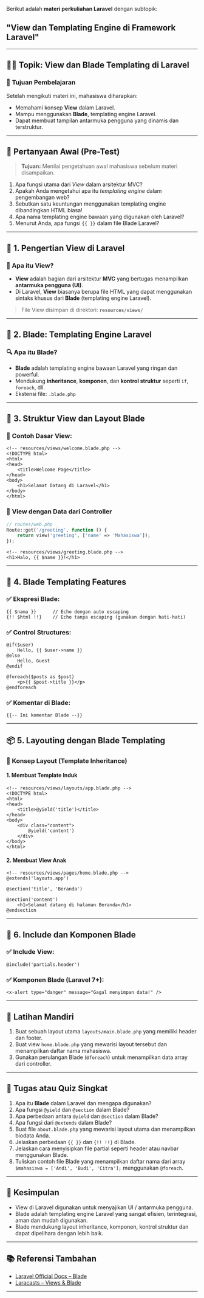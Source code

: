 Berikut adalah **materi perkuliahan Laravel** dengan subtopik:

## **"View dan Templating Engine di Framework Laravel"**

---

## 🧑‍🏫 **Topik: View dan Blade Templating di Laravel**

### 🎯 **Tujuan Pembelajaran**

Setelah mengikuti materi ini, mahasiswa diharapkan:

* Memahami konsep **View** dalam Laravel.
* Mampu menggunakan **Blade**, templating engine Laravel.
* Dapat membuat tampilan antarmuka pengguna yang dinamis dan terstruktur.

---

## 📝 **Pertanyaan Awal (Pre-Test)**

> **Tujuan:** Menilai pengetahuan awal mahasiswa sebelum materi disampaikan.

1. Apa fungsi utama dari *View* dalam arsitektur MVC?
2. Apakah Anda mengetahui apa itu *templating engine* dalam pengembangan web?
3. Sebutkan satu keuntungan menggunakan templating engine dibandingkan HTML biasa!
4. Apa nama templating engine bawaan yang digunakan oleh Laravel?
5. Menurut Anda, apa fungsi `{{ }}` dalam file Blade Laravel?

---

## 📘 **1. Pengertian View di Laravel**

### 📌 Apa itu View?

* **View** adalah bagian dari arsitektur **MVC** yang bertugas menampilkan **antarmuka pengguna (UI)**.
* Di Laravel, **View** biasanya berupa file HTML yang dapat menggunakan sintaks khusus dari **Blade** (templating engine Laravel).

> File View disimpan di direktori:
> **`resources/views/`**

---

## 📘 **2. Blade: Templating Engine Laravel**

### 🔍 Apa itu Blade?

* **Blade** adalah templating engine bawaan Laravel yang ringan dan powerful.
* Mendukung **inheritance**, **komponen**, dan **kontrol struktur** seperti `if`, `foreach`, dll.
* Ekstensi file: `.blade.php`

---

## 📂 **3. Struktur View dan Layout Blade**

### 🧱 **Contoh Dasar View:**

```blade
<!-- resources/views/welcome.blade.php -->
<!DOCTYPE html>
<html>
<head>
    <title>Welcome Page</title>
</head>
<body>
    <h1>Selamat Datang di Laravel</h1>
</body>
</html>
```

### 🧩 **View dengan Data dari Controller**

```php
// routes/web.php
Route::get('/greeting', function () {
    return view('greeting', ['name' => 'Mahasiswa']);
});
```

```blade
<!-- resources/views/greeting.blade.php -->
<h1>Halo, {{ $name }}!</h1>
```

---

## 🎨 **4. Blade Templating Features**

### ✅ Ekspresi Blade:

```blade
{{ $nama }}      // Echo dengan auto escaping
{!! $html !!}    // Echo tanpa escaping (gunakan dengan hati-hati)
```

### ✅ Control Structures:

```blade
@if($user)
    Hello, {{ $user->name }}
@else
    Hello, Guest
@endif

@foreach($posts as $post)
    <p>{{ $post->title }}</p>
@endforeach
```

### ✅ Komentar di Blade:

```blade
{{-- Ini komentar Blade --}}
```

---

## 📦 **5. Layouting dengan Blade Templating**

### 🔄 Konsep Layout (Template Inheritance)

#### 1. **Membuat Template Induk**

```blade
<!-- resources/views/layouts/app.blade.php -->
<!DOCTYPE html>
<html>
<head>
    <title>@yield('title')</title>
</head>
<body>
    <div class="content">
        @yield('content')
    </div>
</body>
</html>
```

#### 2. **Membuat View Anak**

```blade
<!-- resources/views/pages/home.blade.php -->
@extends('layouts.app')

@section('title', 'Beranda')

@section('content')
    <h1>Selamat datang di halaman Beranda</h1>
@endsection
```

---

## 🧰 **6. Include dan Komponen Blade**

### ✅ Include View:

```blade
@include('partials.header')
```

### ✅ Komponen Blade (Laravel 7+):

```blade
<x-alert type="danger" message="Gagal menyimpan data!" />
```

---

## 📝 **Latihan Mandiri**

1. Buat sebuah layout utama `layouts/main.blade.php` yang memiliki header dan footer.
2. Buat view `home.blade.php` yang mewarisi layout tersebut dan menampilkan daftar nama mahasiswa.
3. Gunakan perulangan Blade (`@foreach`) untuk menampilkan data array dari controller.

---

## 📝 **Tugas atau Quiz Singkat**

1. Apa itu **Blade** dalam Laravel dan mengapa digunakan?
2. Apa fungsi `@yield` dan `@section` dalam Blade?
3. Apa perbedaan antara `@yield` dan `@section` dalam Blade?
4. Apa fungsi dari `@extends` dalam Blade?
5. Buat file `about.blade.php` yang mewarisi layout utama dan menampilkan biodata Anda.
6. Jelaskan perbedaan `{{ }}` dan `{!! !!}` di Blade.
7. Jelaskan cara menyisipkan file partial seperti header atau navbar menggunakan Blade.
8. Tuliskan contoh file Blade yang menampilkan daftar nama dari array `$mahasiswa = ['Andi', 'Budi', 'Citra'];` menggunakan `@foreach`.

---

## 📎 **Kesimpulan**

* View di Laravel digunakan untuk menyajikan UI / antarmuka pengguna.
* Blade adalah templating engine Laravel yang sangat efisien, terintegrasi, aman dan mudah digunakan.
* Blade mendukung layout inheritance, komponen, kontrol struktur dan dapat dipelihara dengan lebih baik.

---

## 📚 **Referensi Tambahan**

* [Laravel Official Docs – Blade](https://laravel.com/docs/blade)
* [Laracasts – Views & Blade](https://laracasts.com)

---
